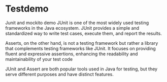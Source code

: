 # Testdemo
Junit and mockito demo
JUnit is one of the most widely used testing frameworks in the Java ecosystem. JUnit provides a simple and standardized way to write test cases, execute them, and report the results.

Asserts, on the other hand, is not a testing framework but rather a library that complements testing frameworks like JUnit. It focuses on providing fluent and expressive assertions, enhancing the readability and maintainability of your test code 

JUnit and Assert are both popular tools used in Java for testing, but they serve different purposes and have distinct features.